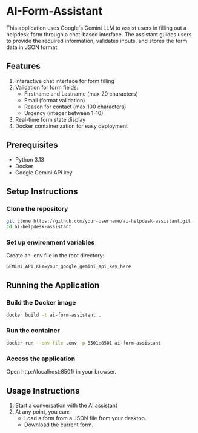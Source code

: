 # AI-Form-Assistant

This application uses Google's Gemini LLM to assist users in filling out a helpdesk form through a chat-based interface. The assistant guides users to provide the required information, validates inputs, and stores the form data in JSON format.

## Features

1. Interactive chat interface for form filling
2. Validation for form fields:
   * Firstname and Lastname (max 20 characters)
   * Email (format validation)
   * Reason for contact (max 100 characters)
   * Urgency (integer between 1-10)
3. Real-time form state display 
4. Docker containerization for easy deployment

## Prerequisites

* Python 3.13
* Docker
* Google Gemini API key

## Setup Instructions

### Clone the repository

```bash
git clone https://github.com/your-username/ai-helpdesk-assistant.git
cd ai-helpdesk-assistant
```

### Set up environment variables

Create an .env file in the root directory:
```
GEMINI_API_KEY=your_google_gemini_api_key_here
```

## Running the Application

### Build the Docker image

```bash
docker build -t ai-form-assistant .
```

### Run the container

```bash
docker run --env-file .env -p 8501:8501 ai-form-assistant
```

### Access the application

Open http://localhost:8501/ in your browser.

## Usage Instructions

1. Start a conversation with the AI assistant 
2. At any point, you can:
   * Load a form from a JSON file from your desktop.
   * Download the current form.
